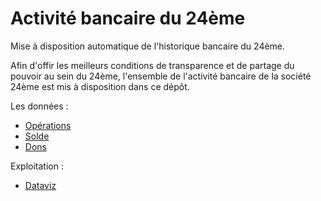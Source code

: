 # Activité bancaire du 24ème

Mise à disposition automatique de l'historique bancaire du 24ème.

Afin d'offir les meilleurs conditions de transparence et de partage du pouvoir au sein du 24ème, l'ensemble de l'activité bancaire de la société 24ème est mis à disposition dans ce dépôt.

Les données :

- [Opérations](https://github.com/24eme/banque/blob/master/data/history.csv)
- [Solde](https://github.com/24eme/banque/blob/master/data/list.csv)
- [Dons](https://github.com/24eme/banque/blob/master/data/dons.csv)

Exploitation :

- [Dataviz](https://24eme.github.io/banque/www/)
